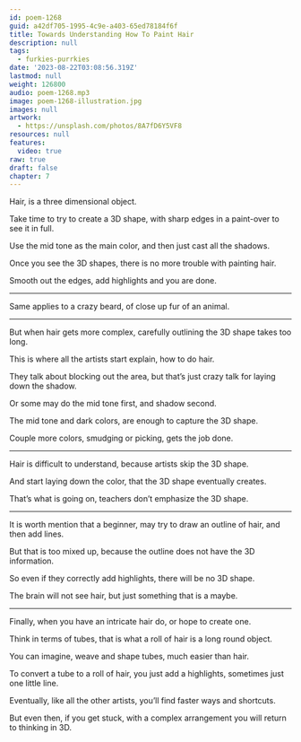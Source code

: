 ```yaml
---
id: poem-1268
guid: a42df705-1995-4c9e-a403-65ed78184f6f
title: Towards Understanding How To Paint Hair
description: null
tags:
  - furkies-purrkies
date: '2023-08-22T03:08:56.319Z'
lastmod: null
weight: 126800
audio: poem-1268.mp3
image: poem-1268-illustration.jpg
images: null
artwork:
  - https://unsplash.com/photos/8A7fD6Y5VF8
resources: null
features:
  video: true
raw: true
draft: false
chapter: 7
---
```


Hair,
is a three dimensional object.

Take time to try to create a 3D shape,
with sharp edges in a paint-over to see it in full.

Use the mid tone as the main color,
and then just cast all the shadows.

Once you see the 3D shapes,
there is no more trouble with painting hair.

Smooth out the edges,
add highlights and you are done.

---

Same applies to a crazy beard,
of close up fur of an animal.

---

But when hair gets more complex,
carefully outlining the 3D shape takes too long.

This is where all the artists start explain,
how to do hair.

They talk about blocking out the area,
but that’s just crazy talk for laying down the shadow.

Or some may do the mid tone first,
and shadow second.

The mid tone and dark colors,
are enough to capture the 3D shape.

Couple more colors, smudging or picking,
gets the job done.

---

Hair is difficult to understand,
because artists skip the 3D shape.

And start laying down the color,
that the 3D shape eventually creates.

That’s what is going on,
teachers don’t emphasize the 3D shape.

---

It is worth mention that a beginner,
may try to draw an outline of hair, and then add lines.

But that is too mixed up,
because the outline does not have the 3D information.

So even if they correctly add highlights,
there will be no 3D shape.

The brain will not see hair,
but just something that is a maybe.

---

Finally, when you have an intricate hair do,
or hope to create one.

Think in terms of tubes,
that is what a roll of hair is a long round object.

You can imagine, weave and shape tubes,
much easier than hair.

To convert a tube to a roll of hair,
you just add a highlights, sometimes just one little line.

Eventually, like all the other artists,
you’ll find faster ways and shortcuts.

But even then, if you get stuck,
with a complex arrangement you will return to thinking in 3D.
